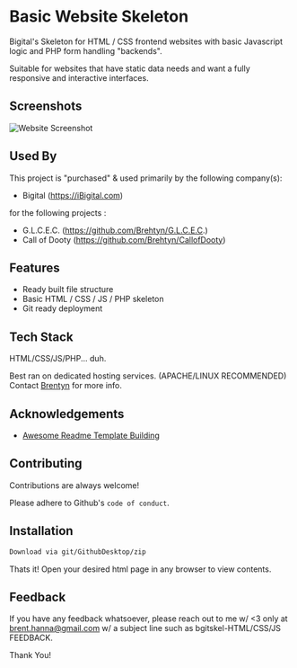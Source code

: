 # Basic Website Skeleton

Bigital's Skeleton for HTML / CSS frontend websites with basic Javascript logic and PHP form handling "backends".

Suitable for websites that have static data needs and want a fully responsive and interactive interfaces.

## Screenshots

![Website Screenshot](https://github.com/Brehtyn/bgitskel-html.css.js/tree/main/assets/common/SharedScreenshot.jpg?raw=true)


## Used By

This project is "purchased" & used primarily by the following company(s):

- Bigital (https://iBigital.com)

for the following projects : 
  
- G.L.C.E.C. (https://github.com/Brehtyn/G.L.C.E.C.)
- Call of Dooty (https://github.com/Brehtyn/CallofDooty)

## Features

- Ready built file structure
- Basic HTML / CSS / JS / PHP skeleton
- Git ready deployment

## Tech Stack

HTML/CSS/JS/PHP... duh.

Best ran on dedicated hosting services.
(APACHE/LINUX RECOMMENDED)
Contact [Brentyn](https://ibigital.com/) for more info.


## Acknowledgements

- [Awesome Readme Template Building](https://https://readme.so/)

## Contributing

Contributions are always welcome!

Please adhere to Github's `code of conduct`.

  
## Installation 

```bash 
Download via git/GithubDesktop/zip
```
    
Thats it! Open your desired html page in any browser to view contents.
## Feedback

If you have any feedback whatsoever, please reach out to me w/ <3 only 
at brent.hanna@gmail.com
w/ a subject line such as bgitskel-HTML/CSS/JS FEEDBACK.

Thank You!

  
